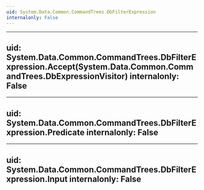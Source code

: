 ```yaml
---
uid: System.Data.Common.CommandTrees.DbFilterExpression
internalonly: False
---
```


---
uid: System.Data.Common.CommandTrees.DbFilterExpression.Accept(System.Data.Common.CommandTrees.DbExpressionVisitor)
internalonly: False
---

---
uid: System.Data.Common.CommandTrees.DbFilterExpression.Predicate
internalonly: False
---

---
uid: System.Data.Common.CommandTrees.DbFilterExpression.Input
internalonly: False
---
